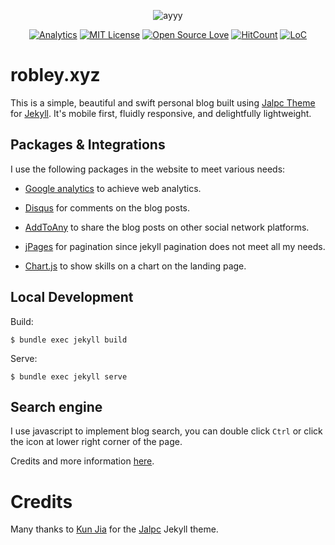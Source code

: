 <p align="center"><img src="https://render.bitstrips.com/v2/cpanel/9e8f7839-cd6d-4222-82fe-4a31d013e2b1-56f796ea-082a-4ec4-8e56-447e791cb8a2-v1.png?transparent=1&palette=1&width=246" alt="ayyy"></p>

<p align="center">
<a href="https://github.com/ro6ley/ro6ley.github.io"><img src="https://ga-beacon.appspot.com/UA-131195725-1/welcome-page" alt="Analytics"></a>
<a href="https://opensource.org/licenses/mit-license.php"><img src="https://badges.frapsoft.com/os/mit/mit.svg?v=103)" alt="MIT License"></a>
<a href="https://github.com/ellerbrock/open-source-badge/"><img src="https://badges.frapsoft.com/os/v1/open-source.png?v=103" alt="Open Source Love"></a>
<a href="http://hits.dwyl.io/ro6ley/ro6ley.github.io"><img src="http://hits.dwyl.io/ro6ley/ro6ley.github.io.svg" alt="HitCount"></a>
<a href="https://tokei.rs/b1/github/ro6ley/ro6ley.github.io?category=code"><img src="https://tokei.rs/b1/github/ro6ley/ro6ley.github.io?category=code" alt="LoC"></a>
</p>

<p>
  <h1>robley.xyz</h1>
</p>

This is a simple, beautiful and swift personal blog built using [Jalpc Theme](https://github.com/jarrekk/Jalpc) for [Jekyll](http://jekyllrb.com). It's mobile first, fluidly responsive, and delightfully lightweight.


## Packages & Integrations

I use the following packages in the website to meet various needs:

- [Google analytics](https://www.google.com/analytics/) to achieve web analytics.

- [Disqus](https://disqus.com/) for comments on the blog posts.

- [AddToAny](https://www.addtoany.com/) to share the blog posts on other social network platforms.

- [jPages](http://luis-almeida.github.io/jPages) for pagination since jekyll pagination does not meet all my needs.

- [Chart.js](http://www.chartjs.org/) to show skills on a chart on the landing page.

## Local Development

Build:

```
$ bundle exec jekyll build
```

Serve:

```
$ bundle exec jekyll serve
```

## Search engine

I use javascript to implement blog search, you can double click `Ctrl` or click the icon at lower right corner of the page.

Credits and more information [here](https://github.com/androiddevelop/jekyll-search).

# Credits

Many thanks to [Kun Jia](http://www.jarrekk.com) for the [Jalpc](https://github.com/jarrekk/Jalpc) Jekyll theme.
